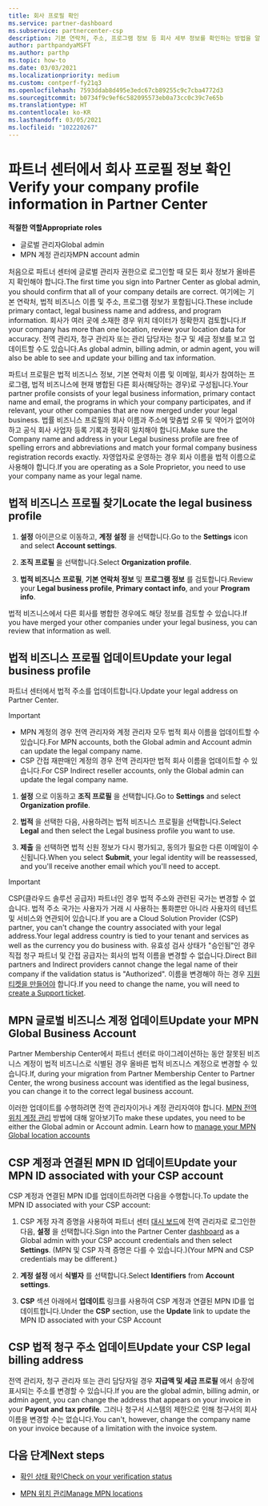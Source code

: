 ```yaml
---
title: 회사 프로필 확인
ms.service: partner-dashboard
ms.subservice: partnercenter-csp
description: 기본 연락처, 주소, 프로그램 정보 등 회사 세부 정보를 확인하는 방법을 알아봅니다. 또한 법률 및 청구 주소를 업데이트할 수 있습니다.
author: parthpandyaMSFT
ms.author: parthp
ms.topic: how-to
ms.date: 03/03/2021
ms.localizationpriority: medium
ms.custom: contperf-fy21q3
ms.openlocfilehash: 7593ddab8d495e3edc67cb89255c9c7cba4772d3
ms.sourcegitcommit: b0734f9c9ef6c582095573eb0a73cc0c39c7e65b
ms.translationtype: HT
ms.contentlocale: ko-KR
ms.lasthandoff: 03/05/2021
ms.locfileid: "102220267"
---
```

# <a name="verify-your-company-profile-information-in-partner-center"></a><span data-ttu-id="0d80a-104">파트너 센터에서 회사 프로필 정보 확인</span><span class="sxs-lookup"><span data-stu-id="0d80a-104">Verify your company profile information in Partner Center</span></span>

<span data-ttu-id="0d80a-105">**적절한 역할**</span><span class="sxs-lookup"><span data-stu-id="0d80a-105">**Appropriate roles**</span></span>

- <span data-ttu-id="0d80a-106">글로벌 관리자</span><span class="sxs-lookup"><span data-stu-id="0d80a-106">Global admin</span></span>
- <span data-ttu-id="0d80a-107">MPN 계정 관리자</span><span class="sxs-lookup"><span data-stu-id="0d80a-107">MPN account admin</span></span>

<span data-ttu-id="0d80a-108">처음으로 파트너 센터에 글로벌 관리자 권한으로 로그인할 때 모든 회사 정보가 올바른지 확인해야 합니다.</span><span class="sxs-lookup"><span data-stu-id="0d80a-108">The first time you sign into Partner Center as global admin, you should confirm that all of your company details are correct.</span></span> <span data-ttu-id="0d80a-109">여기에는 기본 연락처, 법적 비즈니스 이름 및 주소, 프로그램 정보가 포함됩니다.</span><span class="sxs-lookup"><span data-stu-id="0d80a-109">These include primary contact, legal business name and address, and program information.</span></span> <span data-ttu-id="0d80a-110">회사가 여러 곳에 소재한 경우 위치 데이터가 정확한지 검토합니다.</span><span class="sxs-lookup"><span data-stu-id="0d80a-110">If your company has more than one location, review your location data for accuracy.</span></span> <span data-ttu-id="0d80a-111">전역 관리자, 청구 관리자 또는 관리 담당자는 청구 및 세금 정보를 보고 업데이트할 수도 있습니다.</span><span class="sxs-lookup"><span data-stu-id="0d80a-111">As global admin, billing admin, or admin agent, you will also be able to see and update your billing and tax information.</span></span>

<span data-ttu-id="0d80a-112">파트너 프로필은 법적 비즈니스 정보, 기본 연락처 이름 및 이메일, 회사가 참여하는 프로그램, 법적 비즈니스에 현재 병합된 다른 회사(해당하는 경우)로 구성됩니다.</span><span class="sxs-lookup"><span data-stu-id="0d80a-112">Your partner profile consists of your legal business information, primary contact name and email, the programs in which your company participates, and if relevant, your other companies that are now merged under your legal business.</span></span> <span data-ttu-id="0d80a-113">법률 비즈니스 프로필의 회사 이름과 주소에 맞춤법 오류 및 약어가 없어야 하고 공식 회사 사업자 등록 기록과 정확히 일치해야 합니다.</span><span class="sxs-lookup"><span data-stu-id="0d80a-113">Make sure the Company name and address in your Legal business profile are free of spelling errors and abbreviations and match your formal company business registration records exactly.</span></span> <span data-ttu-id="0d80a-114">자영업자로 운영하는 경우 회사 이름을 법적 이름으로 사용해야 합니다.</span><span class="sxs-lookup"><span data-stu-id="0d80a-114">If you are operating as a Sole Proprietor, you need to use your company name as your legal name.</span></span>



## <a name="locate-the-legal-business-profile"></a><span data-ttu-id="0d80a-115">법적 비즈니스 프로필 찾기</span><span class="sxs-lookup"><span data-stu-id="0d80a-115">Locate the legal business profile</span></span>

1. <span data-ttu-id="0d80a-116">**설정** 아이콘으로 이동하고, **계정 설정** 을 선택합니다.</span><span class="sxs-lookup"><span data-stu-id="0d80a-116">Go to the **Settings** icon and select **Account settings**.</span></span>
 
1. <span data-ttu-id="0d80a-117">**조직 프로필** 을 선택합니다.</span><span class="sxs-lookup"><span data-stu-id="0d80a-117">Select **Organization profile**.</span></span> 

2. <span data-ttu-id="0d80a-118">**법적 비즈니스 프로필**, **기본 연락처 정보** 및 **프로그램 정보** 를 검토합니다.</span><span class="sxs-lookup"><span data-stu-id="0d80a-118">Review your **Legal business profile**, **Primary contact info**, and your **Program info**.</span></span>

<span data-ttu-id="0d80a-119">법적 비즈니스에서 다른 회사를 병합한 경우에도 해당 정보를 검토할 수 있습니다.</span><span class="sxs-lookup"><span data-stu-id="0d80a-119">If you have merged your other companies under your legal business, you can review that information as well.</span></span> 

## <a name="update-your-legal-business-profile"></a><span data-ttu-id="0d80a-120">법적 비즈니스 프로필 업데이트</span><span class="sxs-lookup"><span data-stu-id="0d80a-120">Update your legal business profile</span></span>

<span data-ttu-id="0d80a-121">파트너 센터에서 법적 주소를 업데이트합니다.</span><span class="sxs-lookup"><span data-stu-id="0d80a-121">Update your legal address on Partner Center.</span></span>

>[!Important]
>- <span data-ttu-id="0d80a-122">MPN 계정의 경우 전역 관리자와 계정 관리자 모두 법적 회사 이름을 업데이트할 수 있습니다.</span><span class="sxs-lookup"><span data-stu-id="0d80a-122">For MPN accounts, both the Global admin and Account admin can update the legal company name.</span></span>
>- <span data-ttu-id="0d80a-123">CSP 간접 재판매인 계정의 경우 전역 관리자만 법적 회사 이름을 업데이트할 수 있습니다.</span><span class="sxs-lookup"><span data-stu-id="0d80a-123">For CSP Indirect reseller accounts, only the Global admin can update the legal company name.</span></span> 

1. <span data-ttu-id="0d80a-124">**설정** 으로 이동하고 **조직 프로필** 을 선택합니다.</span><span class="sxs-lookup"><span data-stu-id="0d80a-124">Go to **Settings** and select **Organization profile**.</span></span>

2. <span data-ttu-id="0d80a-125">**법적** 을 선택한 다음, 사용하려는 법적 비즈니스 프로필을 선택합니다.</span><span class="sxs-lookup"><span data-stu-id="0d80a-125">Select **Legal**  and then select the Legal business profile you want to use.</span></span>
 
1. <span data-ttu-id="0d80a-126">**제출** 을 선택하면 법적 신원 정보가 다시 평가되고, 동의가 필요한 다른 이메일이 수신됩니다.</span><span class="sxs-lookup"><span data-stu-id="0d80a-126">When you select **Submit**, your legal identity will be reassessed, and you'll receive another email which you'll need to accept.</span></span>

>[!Important]
><span data-ttu-id="0d80a-127">CSP(클라우드 솔루션 공급자) 파트너인 경우 법적 주소와 관련된 국가는 변경할 수 없습니다. 법적 주소 국가는 사용자가 거래 시 사용하는 통화뿐만 아니라 사용자의 테넌트 및 서비스와 연관되어 있습니다.</span><span class="sxs-lookup"><span data-stu-id="0d80a-127">If you are a Cloud Solution Provider (CSP) partner, you can't change the country associated with your legal address.Your legal address country is tied to your tenant and services as well as the currency you do business with.</span></span> <span data-ttu-id="0d80a-128">유효성 검사 상태가 "승인됨"인 경우 직접 청구 파트너 및 간접 공급자는 회사의 법적 이름을 변경할 수 없습니다.</span><span class="sxs-lookup"><span data-stu-id="0d80a-128">Direct Bill partners and Indirect providers cannot change the legal name of their company if the validation status is "Authorized".</span></span> <span data-ttu-id="0d80a-129">이름을 변경해야 하는 경우 [지원 티켓을 만들어야](https://partner.microsoft.com/dashboard/support/servicerequests/create?stage=2&topicid=eb74583c-61b3-2124-bffc-00920e0ae772) 합니다.</span><span class="sxs-lookup"><span data-stu-id="0d80a-129">If you need to change the name, you will need to [create a Support ticket](https://partner.microsoft.com/dashboard/support/servicerequests/create?stage=2&topicid=eb74583c-61b3-2124-bffc-00920e0ae772).</span></span>


## <a name="update-your-mpn-global-business-account"></a><span data-ttu-id="0d80a-130">MPN 글로벌 비즈니스 계정 업데이트</span><span class="sxs-lookup"><span data-stu-id="0d80a-130">Update your MPN Global Business Account</span></span>

<span data-ttu-id="0d80a-131">Partner Membership Center에서 파트너 센터로 마이그레이션하는 동안 잘못된 비즈니스 계정이 법적 비즈니스로 식별된 경우 올바른 법적 비즈니스 계정으로 변경할 수 있습니다.</span><span class="sxs-lookup"><span data-stu-id="0d80a-131">If, during your migration from Partner Membership Center to Partner Center, the wrong business account was identified as the legal business, you can change it to the correct legal business account.</span></span>

<span data-ttu-id="0d80a-132">이러한 업데이트를 수행하려면 전역 관리자이거나 계정 관리자여야 합니다. [MPN 전역 위치 계정 관리](manage-locations.md) 방법에 대해 알아보기</span><span class="sxs-lookup"><span data-stu-id="0d80a-132">To make these updates, you need to be either the Global admin or Account admin. Learn how to [manage your MPN Global location accounts](manage-locations.md)</span></span>


## <a name="update-your-mpn-id-associated-with-your-csp-account"></a><span data-ttu-id="0d80a-133">CSP 계정과 연결된 MPN ID 업데이트</span><span class="sxs-lookup"><span data-stu-id="0d80a-133">Update your MPN ID associated with your CSP account</span></span>

<span data-ttu-id="0d80a-134">CSP 계정과 연결된 MPN ID를 업데이트하려면 다음을 수행합니다.</span><span class="sxs-lookup"><span data-stu-id="0d80a-134">To update the MPN ID associated with your CSP account:</span></span>

1. <span data-ttu-id="0d80a-135">CSP 계정 자격 증명을 사용하여 파트너 센터 [대시 보드](https://partner.microsoft.com/dashboard/home)에 전역 관리자로 로그인한 다음, **설정** 을 선택합니다.</span><span class="sxs-lookup"><span data-stu-id="0d80a-135">Sign into the Partner Center [dashboard](https://partner.microsoft.com/dashboard/home) as a Global admin with your CSP account credentials and then select **Settings**.</span></span> <span data-ttu-id="0d80a-136">(MPN 및 CSP 자격 증명은 다를 수 있습니다.)</span><span class="sxs-lookup"><span data-stu-id="0d80a-136">(Your MPN and CSP credentials may be different.)</span></span>
 
1. <span data-ttu-id="0d80a-137">**계정 설정** 에서 **식별자** 를 선택합니다.</span><span class="sxs-lookup"><span data-stu-id="0d80a-137">Select **Identifiers** from **Account settings**.</span></span>

1. <span data-ttu-id="0d80a-138">**CSP** 섹션 아래에서 **업데이트** 링크를 사용하여 CSP 계정과 연결된 MPN ID를 업데이트합니다.</span><span class="sxs-lookup"><span data-stu-id="0d80a-138">Under the **CSP** section, use the **Update** link to update the MPN ID associated with your CSP Account</span></span> 


## <a name="update-your-csp-legal-billing-address"></a><span data-ttu-id="0d80a-139">CSP 법적 청구 주소 업데이트</span><span class="sxs-lookup"><span data-stu-id="0d80a-139">Update your CSP legal billing address</span></span>

<span data-ttu-id="0d80a-140">전역 관리자, 청구 관리자 또는 관리 담당자일 경우 **지급액 및 세금 프로필** 에서 송장에 표시되는 주소를 변경할 수 있습니다.</span><span class="sxs-lookup"><span data-stu-id="0d80a-140">If you are the global admin, billing admin, or admin agent, you can change the address that appears on your invoice in your **Payout and tax profile**.</span></span> <span data-ttu-id="0d80a-141">그러나 청구서 시스템의 제한으로 인해 청구서의 회사 이름을 변경할 수는 없습니다.</span><span class="sxs-lookup"><span data-stu-id="0d80a-141">You can't, however, change the company name on your invoice because of a limitation with the invoice system.</span></span>



## <a name="next-steps"></a><span data-ttu-id="0d80a-142">다음 단계</span><span class="sxs-lookup"><span data-stu-id="0d80a-142">Next steps</span></span>

- [<span data-ttu-id="0d80a-143">확인 상태 확인</span><span class="sxs-lookup"><span data-stu-id="0d80a-143">Check on your verification status</span></span>](verification-responses.md)

- [<span data-ttu-id="0d80a-144">MPN 위치 관리</span><span class="sxs-lookup"><span data-stu-id="0d80a-144">Manage MPN locations</span></span>](manage-locations.md)

